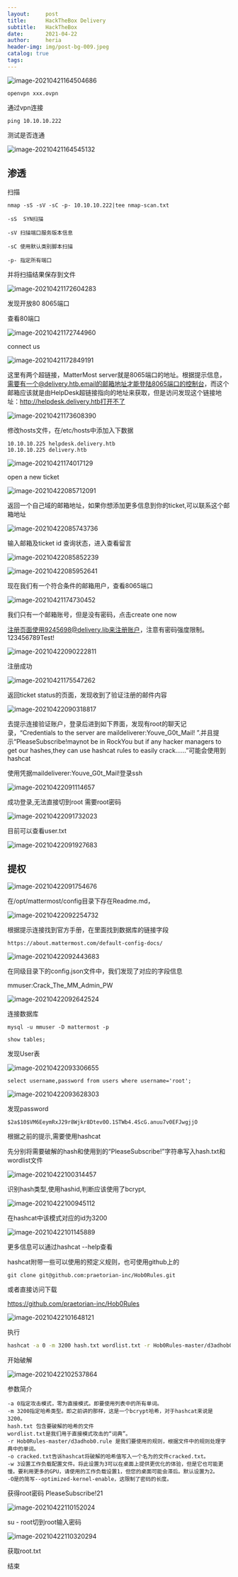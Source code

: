 ```yaml
---
layout:     post
title:      HackTheBox Delivery
subtitle:   HackTheBox
date:       2021-04-22
author:     heria
header-img: img/post-bg-009.jpeg
catalog: true
tags:
---
```




![image-20210421164504686](https://raw.githubusercontent.com/heriachen/cloudimg/main/img2/image-20210421164504686.png)

```
openvpn xxx.ovpn
```

通过vpn连接

```
ping 10.10.10.222
```

测试是否连通

![image-20210421164545132](https://raw.githubusercontent.com/heriachen/cloudimg/main/img2/image-20210421164545132.png)

## 渗透

扫描

```
nmap -sS -sV -sC -p- 10.10.10.222|tee nmap-scan.txt

-sS  SYN扫描

-sV 扫描端口服务版本信息

-sC 使用默认类别脚本扫描

-p- 指定所有端口
```

并将扫描结果保存到文件

![image-20210421172604283](https://raw.githubusercontent.com/heriachen/cloudimg/main/img2/image-20210421172604283.png)

发现开放80 8065端口

查看80端口

![image-20210421172744960](https://raw.githubusercontent.com/heriachen/cloudimg/main/img2/image-20210421172744960.png)

connect us

![image-20210421172849191](https://raw.githubusercontent.com/heriachen/cloudimg/main/img2/image-20210421172849191.png)

这里有两个超链接，MatterMost server就是8065端口的地址。根据提示信息，需要有一个@delivery.htb.email的邮箱地址才能登陆8065端口的控制台，而这个邮箱应该就是由HelpDesk超链接指向的地址来获取，但是访问发现这个链接地址：http://helpdesk.delivery.htb打开不了

![image-20210421173608390](https://raw.githubusercontent.com/heriachen/cloudimg/main/img2/image-20210421173608390.png)

修改hosts文件，在/etc/hosts中添加入下数据

```
10.10.10.225 helpdesk.delivery.htb
10.10.10.225 delivery.htb
```

![image-20210421174017129](https://raw.githubusercontent.com/heriachen/cloudimg/main/img2/image-20210421174017129.png)

open a new ticket

![image-20210422085712091](https://raw.githubusercontent.com/heriachen/cloudimg/main/img2/image-20210422085712091.png)

返回一个自己域的邮箱地址，如果你想添加更多信息到你的ticket,可以联系这个邮箱地址

![image-20210422085743736](https://raw.githubusercontent.com/heriachen/cloudimg/main/img2/image-20210422085743736.png)

输入邮箱及ticket id 查询状态，进入查看留言

![image-20210422085852239](https://raw.githubusercontent.com/heriachen/cloudimg/main/img2/image-20210422085852239.png)

![image-20210422085952641](https://raw.githubusercontent.com/heriachen/cloudimg/main/img2/image-20210422085952641.png)

现在我们有一个符合条件的邮箱用户，查看8065端口

![image-20210421174730452](https://raw.githubusercontent.com/heriachen/cloudimg/main/img2/image-20210421174730452.png)

我们只有一个邮箱账号，但是没有密码，点击create one now

注册页面使用9245698@delivery.lib来注册账户，注意有密码强度限制。123456789Test!

![image-20210422090222811](https://raw.githubusercontent.com/heriachen/cloudimg/main/img2/image-20210422090222811.png)

注册成功

![image-20210421175547262](https://raw.githubusercontent.com/heriachen/cloudimg/main/img2/image-20210421175547262.png)

返回ticket status的页面，发现收到了验证注册的邮件内容

![image-20210422090318817](https://raw.githubusercontent.com/heriachen/cloudimg/main/img2/image-20210422090318817.png)

去提示连接验证账户，登录后进到如下界面，发现有root的聊天记录，“Credentials to the server are maildeliverer:Youve_G0t_Mail!  ”.并且提示“PleaseSubscribe!maynot be in RockYou but if any hacker managers to get our hashes,they can use hashcat  rules to easily crack……”可能会使用到hashcat

使用凭据maildeliverer:Youve_G0t_Mail!登录ssh

![image-20210422091114657](https://raw.githubusercontent.com/heriachen/cloudimg/main/img2/image-20210422091114657.png)

成功登录,无法直接切到root 需要root密码

![image-20210422091732023](https://raw.githubusercontent.com/heriachen/cloudimg/main/img2/image-20210422091732023.png)

目前可以查看user.txt

![image-20210422091927683](https://raw.githubusercontent.com/heriachen/cloudimg/main/img2/image-20210422091927683.png)

## 提权

![image-20210422091754676](https://raw.githubusercontent.com/heriachen/cloudimg/main/img2/image-20210422091754676.png)

在/opt/mattermost/config目录下存在Readme.md，

![image-20210422092254732](https://raw.githubusercontent.com/heriachen/cloudimg/main/img2/image-20210422092254732.png)

根据提示连接找到官方手册，在里面找到数据库的链接字段

```
https://about.mattermost.com/default-config-docs/
```

![image-20210422092443683](https://raw.githubusercontent.com/heriachen/cloudimg/main/img2/image-20210422092443683.png)

在同级目录下的config.json文件中，我们发现了对应的字段信息

mmuser:Crack_The_MM_Admin_PW

![image-20210422092642524](https://raw.githubusercontent.com/heriachen/cloudimg/main/img2/image-20210422092642524.png)



连接数据库

```
mysql -u mmuser -D mattermost -p
```

```
show tables;
```

发现User表

![image-20210422093306655](https://raw.githubusercontent.com/heriachen/cloudimg/main/img2/image-20210422093306655.png)

```
select username,password from users where username='root';
```

![image-20210422093628303](https://raw.githubusercontent.com/heriachen/cloudimg/main/img2/image-20210422093628303.png)

发现password

```
$2a$10$VM6EeymRxJ29r8Wjkr8Dtev0O.1STWb4.4ScG.anuu7v0EFJwgjjO
```



根据之前的提示,需要使用hashcat

先分别将需要破解的hash和使用到的“PleaseSubscribe!”字符串写入hash.txt和wordlist文件

![image-20210422100314457](https://raw.githubusercontent.com/heriachen/cloudimg/main/img2/image-20210422100314457.png)

识别hash类型,使用hashid,判断应该使用了bcrypt,

![image-20210422100945112](https://raw.githubusercontent.com/heriachen/cloudimg/main/img2/image-20210422100945112.png)

在hashcat中该模式对应的id为3200

![image-20210422101145889](https://raw.githubusercontent.com/heriachen/cloudimg/main/img2/image-20210422101145889.png)

更多信息可以通过hashcat --help查看

hashcat附带一些可以使用的预定义规则，也可使用github上的

```
git clone git@github.com:praetorian-inc/Hob0Rules.git
```

或者直接访问下载

https://github.com/praetorian-inc/Hob0Rules   

![image-20210422101648121](https://raw.githubusercontent.com/heriachen/cloudimg/main/img2/image-20210422101648121.png)



执行

```bash
hashcat -a 0 -m 3200 hash.txt wordlist.txt -r Hob0Rules-master/d3adhob0.rule -o cracked.txt -w 3 -O
```

开始破解

![image-20210422102537864](https://raw.githubusercontent.com/heriachen/cloudimg/main/img2/image-20210422102537864.png)

参数简介

```
-a 0指定攻击模式，零为直接模式。即要使用列表中的所有单词。
-m 3200指定哈希类型。即之前讲的那样，这是一个bcrypt哈希，对于hashcat来说是3200。
hash.txt 包含要破解的哈希的文件
wordlist.txt是我们用于直接模式攻击的“词典”。
-r Hob0Rules-master/d3adhob0.rule 是我们要使用的规则，根据文件中的规则处理字典中的单词。
-o cracked.txt告诉hashcat将破解的哈希值写入一个名为的文件cracked.txt。
-w 3设置工作负载配置文件。将此设置为3可以在桌面上提供更优化的体验，但是它也可能更慢。要利用更多的GPU，请使用的工作负载设置1，但您的桌面可能会滞后。默认设置为2。
-O是的简写--optimized-kernel-enable，这限制了密码的长度。
```

获得root密码 PleaseSubscribe!21

![image-20210422110152024](https://raw.githubusercontent.com/heriachen/cloudimg/main/img2/image-20210422110152024.png)

su - root切到root输入密码

![image-20210422110320294](https://raw.githubusercontent.com/heriachen/cloudimg/main/img2/image-20210422110320294.png)

获取root.txt

结束